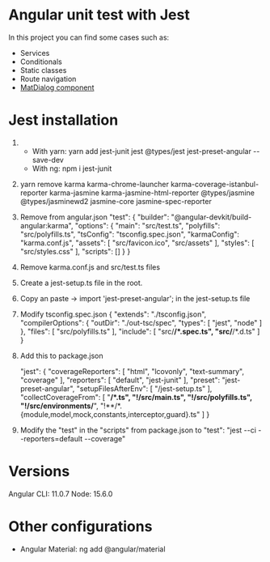 # Angular unit test with Jest

In this project you can find some cases such as:

* Services
* Conditionals
* Static classes
* Route navigation
* [MatDialog component](https://material.angular.io/components/dialog/overview) 

# Jest installation
1. * With yarn: yarn add jest-junit jest @types/jest jest-preset-angular --save-dev
   * With ng: npm i jest-junit
2. yarn remove karma karma-chrome-launcher karma-coverage-istanbul-reporter karma-jasmine karma-jasmine-html-reporter @types/jasmine @types/jasminewd2 jasmine-core jasmine-spec-reporter
3. Remove from angular.json 
    "test": {
          "builder": "@angular-devkit/build-angular:karma",
          "options": {
            "main": "src/test.ts",
            "polyfills": "src/polyfills.ts",
            "tsConfig": "tsconfig.spec.json",
            "karmaConfig": "karma.conf.js",
            "assets": [
              "src/favicon.ico",
              "src/assets"
            ],
            "styles": [
              "src/styles.css"
            ],
            "scripts": []
          }
        }
4. Remove karma.conf.js and src/test.ts files
5. Create a jest-setup.ts file in the root.
6. Copy an paste -> import 'jest-preset-angular'; in the jest-setup.ts file
7. Modify tsconfig.spec.json
        {
        "extends": "./tsconfig.json",
        "compilerOptions": {
            "outDir": "./out-tsc/spec",
            "types": [
            "jest",
            "node"
            ]
        },
        "files": [
            "src/polyfills.ts"
        ],
        "include": [
            "src/**/*.spec.ts",
            "src/**/*.d.ts"
        ]
        }
8. Add this to package.json


    "jest": {
    "coverageReporters": [
      "html",
      "lcovonly",
      "text-summary",
      "coverage"
    ],
    "reporters": [
      "default",
      "jest-junit"
    ],
    "preset": "jest-preset-angular",
    "setupFilesAfterEnv": [
      "<rootDir>/jest-setup.ts"
    ],
    "collectCoverageFrom": [
      "**/*.ts",
      "!<rootDir>/src/main.ts",
      "!<rootDir>/src/polyfills.ts",
      "!<rootDir>/src/environments/**",
      "!**/*.{module,model,mock,constants,interceptor,guard}.ts"
    ]
  }

9. Modify the "test" in the "scripts" from package.json to 
    "test": "jest --ci --reporters=default --coverage"

# Versions
Angular CLI: 11.0.7
Node: 15.6.0

# Other configurations

 * Angular Material: ng add @angular/material